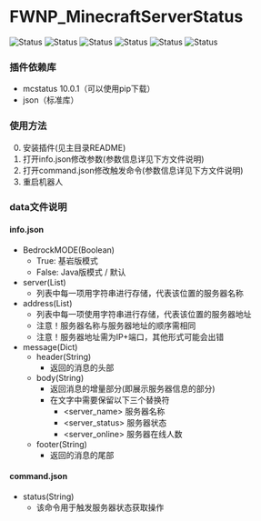 # FWNP_MinecraftServerStatus
![Status](https://img.shields.io/badge/Build-Success-brightgreen)
![Status](https://img.shields.io/badge/Status-ContinuousUpdate-brightgreen)
![Status](https://img.shields.io/badge/Version-v0.2-blue)
![Status](https://img.shields.io/badge/Team-FloatWorld-blue)
![Status](https://img.shields.io/badge/Author-皇橙籽-blue)
![Status](https://img.shields.io/badge/Language-Python-blue)
### 插件依赖库
- mcstatus 10.0.1（可以使用pip下载）
- json（标准库）

### 使用方法
0. 安装插件(见主目录README)  
1. 打开info.json修改参数(参数信息详见下方文件说明)
2. 打开command.json修改触发命令(参数信息详见下方文件说明)
3. 重启机器人

### data文件说明
#### info.json
- BedrockMODE(Boolean)
  - True: 基岩版模式
  - False: Java版模式 / 默认
- server(List)
  - 列表中每一项用字符串进行存储，代表该位置的服务器名称
- address(List)
  - 列表中每一项使用字符串进行存储，代表该位置的服务器地址
  - 注意！服务器名称与服务器地址的顺序需相同
  - 注意！服务器地址需为IP+端口，其他形式可能会出错
- message(Dict)
  - header(String)
    - 返回的消息的头部
  - body(String)
    - 返回消息的增量部分(即展示服务器信息的部分)
    - 在文字中需要保留以下三个替换符
      - <server_name> 服务器名称
      - <server_status> 服务器状态
      - <server_online> 服务器在线人数
  - footer(String)
    - 返回的消息的尾部
#### command.json
- status(String)
  - 该命令用于触发服务器状态获取操作
